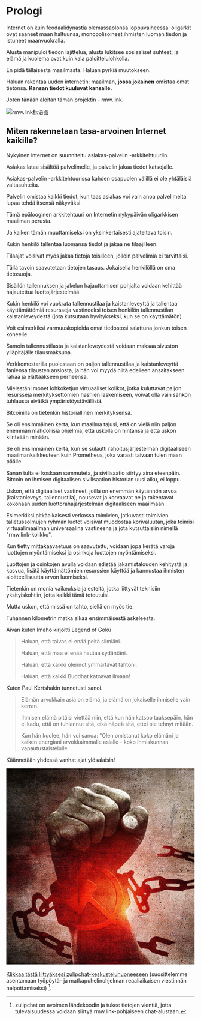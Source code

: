 # Prologi

Internet on kuin feodaalidynastia olemassaolonsa loppuvaiheessa: oligarkit ovat saaneet maan haltuunsa, monopolisoineet ihmisten luoman tiedon ja istuneet maanvuokralla.

Alusta manipuloi tiedon lajittelua, alusta lukitsee sosiaaliset suhteet, ja elämä ja kuolema ovat kuin kala paloittelulohkolla.

En pidä tällaisesta maailmasta. Haluan pyrkiä muutokseen.

Haluan rakentaa uuden internetin: maailman, **jossa jokainen** omistaa omat tietonsa. **Kansan tiedot kuuluvat kansalle.**

Joten tänään aloitan tämän projektin - rmw.link.

![rmw.link标语图](/slogan.svg)

## Miten rakennetaan tasa-arvoinen Internet kaikille?

Nykyinen internet on suunniteltu asiakas-palvelin -arkkitehtuuriin.

Asiakas lataa sisältöä palvelimelle, ja palvelin jakaa tiedot katsojalle.

Asiakas-palvelin -arkkitehtuurissa kahden osapuolen välillä ei ole yhtäläisiä valtasuhteita.

Palvelin omistaa kaikki tiedot, kun taas asiakas voi vain anoa palvelimelta lupaa tehdä itsensä näkyväksi.

Tämä epälooginen arkkitehtuuri on Internetin nykypäivän oligarkkisen maailman perusta.

Ja kaiken tämän muuttamiseksi on yksinkertaisesti ajateltava toisin.

Kukin henkilö tallentaa luomansa tiedot ja jakaa ne tilaajilleen.

Tilaajat voisivat myös jakaa tietoja toisilleen, jolloin palvelimia ei tarvittaisi.

Tällä tavoin saavutetaan tietojen tasaus. Jokaisella henkilöllä on oma tietosuoja.

Sisällön tallennuksen ja jakelun hajauttamisen pohjalta voidaan kehittää hajautettua luottojärjestelmää.

Kukin henkilö voi vuokrata tallennustilaa ja kaistanleveyttä ja tallentaa käyttämättömiä resursseja vastineeksi toisen henkilön tallennustilan kaistanleveydestä (jota kutsutaan hyvitykseksi, kun se on käyttämätön).

Voit esimerkiksi varmuuskopioida omat tiedostosi salattuna jonkun toisen koneelle.

Samoin tallennustilasta ja kaistanleveydestä voidaan maksaa sivuston ylläpitäjälle tilausmaksuna.

Verkkomestarilla puolestaan on paljon tallennustilaa ja kaistanleveyttä faniensa tilausten ansiosta, ja hän voi myydä niitä edelleen ansaitakseen rahaa ja elättääkseen perheensä.

Mielestäni monet lohkoketjun virtuaaliset kolikot, jotka kuluttavat paljon resursseja merkityksettömien hashien laskemiseen, voivat olla vain sähkön tuhlausta eivätkä ympäristöystävällisiä.

Bitcoinilla on tietenkin historiallinen merkityksensä.

Se oli ensimmäinen kerta, kun maailma tajusi, että on vielä niin paljon enemmän mahdollisia ohjelmia, että uskolla on hintansa ja että uskon kiinteään minään.

Se oli ensimmäinen kerta, kun se sulautti rahoitusjärjestelmän digitaaliseen maailmankaikkeuteen kuin Prometheus, joka varasti taivaan tulen maan päälle.

Sanan tulta ei koskaan sammuteta, ja sivilisaatio siirtyy aina eteenpäin. Bitcoin on ihmisen digitaalisen sivilisaation historian uusi alku, ei loppu.

Uskon, että digitaaliset vastineet, joilla on enemmän käytännön arvoa (kaistanleveys, tallennustila), nousevat ja korvaavat ne ja rakentavat kokonaan uuden luottorahajärjestelmän digitaaliseen maailmaan.

Esimerkiksi pitkäaikaisesti verkossa toimivien, jatkuvasti toimivien talletussolmujen ryhmän luotot voisivat muodostaa korivaluutan, joka toimisi virtuaalimaailman universaalina vastineena ja jota kutsuttaisiin nimellä "rmw.link-kolikko".

Kun tietty mittakaavaetuus on saavutettu, voidaan jopa kerätä varoja luottojen myöntämiseksi ja osinkoja luottojen myöntämiseksi.

Luottojen ja osinkojen avulla voidaan edistää jakamistalouden kehitystä ja kasvua, lisätä käyttämättömien resurssien käyttöä ja kannustaa ihmisten aloitteellisuutta arvon luomiseksi.

Tietenkin on monia vaikeuksia ja esteitä, jotka liittyvät teknisiin yksityiskohtiin, jotta kaikki tämä toteutuisi.

Mutta uskon, että missä on tahto, siellä on myös tie.

Tuhannen kilometrin matka alkaa ensimmäisestä askeleesta.

Aivan kuten Imaho kirjoitti Legend of Goku

> Haluan, että taivas ei enää peitä silmiäni.
> 
> Haluan, että maa ei enää hautaa sydäntäni.
> 
> Haluan, että kaikki olennot ymmärtävät tahtoni.
> 
> Haluan, että kaikki Buddhat katoavat ilmaan!

Kuten Paul Kertshakin tunnetusti sanoi.

> Elämän arvokkain asia on elämä, ja elämä on jokaiselle ihmiselle vain kerran.
> 
> Ihmisen elämä pitäisi viettää niin, että kun hän katsoo taaksepäin, hän ei kadu, että on tuhlannut sitä, eikä häpeä sitä, ettei ole tehnyt mitään.
> 
> Kun hän kuolee, hän voi sanoa: "Olen omistanut koko elämäni ja kaiken energiani arvokkaimmalle asialle - koko ihmiskunnan vapautustaistelulle.

Käännetään yhdessä vanhat ajat ylösalaisin!

![](https://raw.githubusercontent.com/gcxfd/img/gh-pages/1.jpg)

[Klikkaa tästä liittyäksesi zulipchat-keskusteluhuoneeseen](https://rmw.zulipchat.com) (suosittelemme asentamaan työpöytä- ja matkapuhelinohjelman reaaliaikaisen viestinnän helpottamiseksi) [^1].

[^1]: zulipchat on avoimen lähdekoodin ja tukee tietojen vientiä, jotta tulevaisuudessa voidaan siirtyä rmw.link-pohjaiseen chat-alustaan.